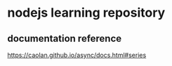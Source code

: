 # nodejs learning repository

## documentation reference
https://caolan.github.io/async/docs.html#series